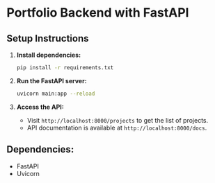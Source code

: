 # Portfolio Backend with FastAPI

## Setup Instructions

1. **Install dependencies:**
   ```bash
   pip install -r requirements.txt
   ```

2. **Run the FastAPI server:**
   ```bash
   uvicorn main:app --reload
   ```

3. **Access the API:**
   - Visit `http://localhost:8000/projects` to get the list of projects.
   - API documentation is available at `http://localhost:8000/docs`.

## Dependencies:
- FastAPI
- Uvicorn